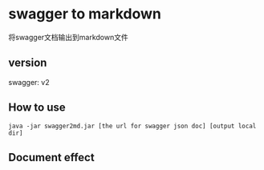 # swagger to markdown

将swagger文档输出到markdown文件

## version
swagger: v2

## How to use
```shell
java -jar swagger2md.jar [the url for swagger json doc] [output local dir]
```
## Document effect

